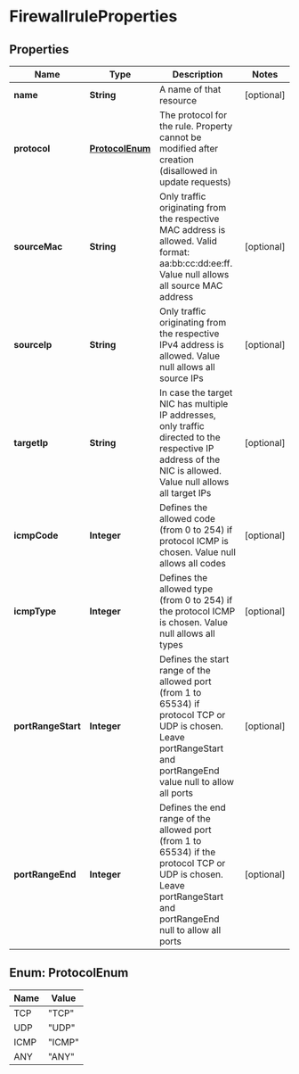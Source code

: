 

# FirewallruleProperties

## Properties

| Name | Type | Description | Notes |
| ------------ | ------------- | ------------- | ------------- |
| **name** | **String** | A name of that resource |  [optional] |
| **protocol** | [**ProtocolEnum**](#ProtocolEnum) | The protocol for the rule. Property cannot be modified after creation (disallowed in update requests) |  |
| **sourceMac** | **String** | Only traffic originating from the respective MAC address is allowed. Valid format: aa:bb:cc:dd:ee:ff. Value null allows all source MAC address |  [optional] |
| **sourceIp** | **String** | Only traffic originating from the respective IPv4 address is allowed. Value null allows all source IPs |  [optional] |
| **targetIp** | **String** | In case the target NIC has multiple IP addresses, only traffic directed to the respective IP address of the NIC is allowed. Value null allows all target IPs |  [optional] |
| **icmpCode** | **Integer** | Defines the allowed code (from 0 to 254) if protocol ICMP is chosen. Value null allows all codes |  [optional] |
| **icmpType** | **Integer** | Defines the allowed type (from 0 to 254) if the protocol ICMP is chosen. Value null allows all types |  [optional] |
| **portRangeStart** | **Integer** | Defines the start range of the allowed port (from 1 to 65534) if protocol TCP or UDP is chosen. Leave portRangeStart and portRangeEnd value null to allow all ports |  [optional] |
| **portRangeEnd** | **Integer** | Defines the end range of the allowed port (from 1 to 65534) if the protocol TCP or UDP is chosen. Leave portRangeStart and portRangeEnd null to allow all ports |  [optional] |



## Enum: ProtocolEnum

| Name | Value |
| ---- | -----
| TCP | &quot;TCP&quot; |
| UDP | &quot;UDP&quot; |
| ICMP | &quot;ICMP&quot; |
| ANY | &quot;ANY&quot; |


